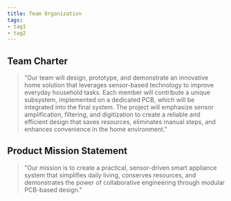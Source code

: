 ```yaml
---
title: Team Organization
tags:
- tag1
- tag2
---
```

## Team Charter
> "Our team will design, prototype, and demonstrate an innovative home solution that leverages sensor-based technology to improve everyday household tasks. Each member will contribute a unique subsystem, implemented on a dedicated PCB, which will be integrated into the final system. The project will emphasize sensor amplification, filtering, and digitization to create a reliable and efficient design that saves resources, eliminates manual steps, and enhances convenience in the home environment."

## Product Mission Statement
 > "Our mission is to create a practical, sensor-driven smart appliance system that simplifies daily living, conserves resources, and demonstrates the power of collaborative engineering through modular PCB-based design."
